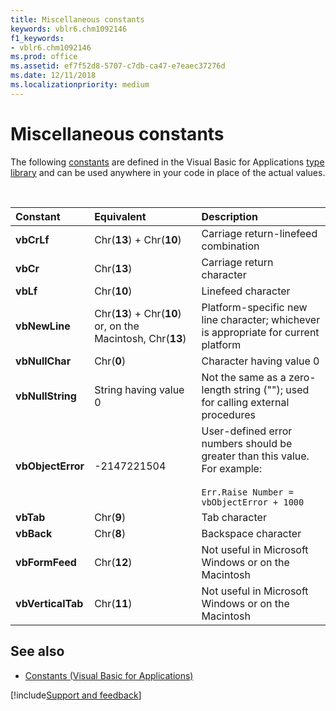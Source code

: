 ```yaml
---
title: Miscellaneous constants
keywords: vblr6.chm1092146
f1_keywords:
- vblr6.chm1092146
ms.prod: office
ms.assetid: ef7f52d8-5707-c7db-ca47-e7eaec37276d
ms.date: 12/11/2018
ms.localizationpriority: medium
---
```



# Miscellaneous constants

The following [constants](../../Glossary/vbe-glossary.md#constant) are defined in the Visual Basic for Applications [type library](../../Glossary/vbe-glossary.md#type-library) and can be used anywhere in your code in place of the actual values.

<br/>

|Constant|Equivalent|Description|
|:-----|:-----|:-----|
|**vbCrLf**|Chr(**13**) + Chr(**10**)|Carriage return-linefeed combination|
|**vbCr**|Chr(**13**)|Carriage return character|
|**vbLf**|Chr(**10**)|Linefeed character|
|**vbNewLine**|Chr(**13**) + Chr(**10**) or, on the Macintosh, Chr(**13**)|Platform-specific new line character; whichever is appropriate for current platform|
|**vbNullChar**|Chr(**0**)|Character having value 0|
|**vbNullString**|String having value 0|Not the same as a zero-length string (""); used for calling external procedures|
|**vbObjectError**|-2147221504|User-defined error numbers should be greater than this value. For example:<br/><br/>`Err.Raise Number = vbObjectError + 1000`|
|**vbTab**|Chr(**9**)|Tab character|
|**vbBack**|Chr(**8**)|Backspace character|
|**vbFormFeed**|Chr(**12**)|Not useful in Microsoft Windows or on the Macintosh|
|**vbVerticalTab**|Chr(**11**)|Not useful in Microsoft Windows or on the Macintosh|

## See also

- [Constants (Visual Basic for Applications)](../constants-visual-basic-for-applications.md)

[!include[Support and feedback](~/includes/feedback-boilerplate.md)]
